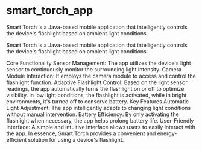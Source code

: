 # smart_torch_app
Smart Torch is a Java-based mobile application that intelligently controls the device's flashlight based on ambient light conditions.

Smart Torch is a Java-based mobile application that intelligently controls the device's flashlight based on ambient light conditions.

Core Functionality
Sensor Management: The app utilizes the device's light sensor to continuously monitor the surrounding light intensity.
Camera Module Interaction: It employs the camera module to access and control the flashlight function.
Adaptive Flashlight Control: Based on the light sensor readings, the app automatically turns the flashlight on or off to optimize visibility. In low light conditions, the flashlight is activated, while in bright environments, it's turned off to conserve battery.
Key Features
Automatic Light Adjustment: The app intelligently adapts to changing light conditions without manual intervention.
Battery Efficiency: By only activating the flashlight when necessary, the app helps prolong battery life.
User-Friendly Interface: A simple and intuitive interface allows users to easily interact with the app.
In essence, Smart Torch provides a convenient and energy-efficient solution for using a device's flashlight.

